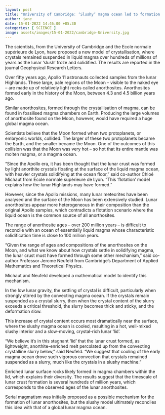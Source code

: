 ```yaml
---
layout: post
title: "University of Cambridge: ‘Slushy’ magma ocean led to formation of the Moon’s crust"
author: jane 
date: 15-01-2022 14:46:00 +05:30 
categories: [ SCIENCE ] 
image: assets/images/15-01-2022/cambridge-University.jpg
---
```

The scientists, from the University of Cambridge and the Ecole normale supérieure de Lyon, have proposed a new model of crystallisation, where crystals remained suspended in liquid magma over hundreds of millions of years as the lunar ‘slush’ froze and solidified. The results are reported in the journal Geophysical Research Letters.



Over fifty years ago, Apollo 11 astronauts collected samples from the lunar Highlands. These large, pale regions of the Moon – visible to the naked eye – are made up of relatively light rocks called anorthosites. Anorthosites formed early in the history of the Moon, between 4.3 and 4.5 billion years ago.



Similar anorthosites, formed through the crystallisation of magma, can be found in fossilised magma chambers on Earth. Producing the large volumes of anorthosite found on the Moon, however, would have required a huge global magma ocean.



Scientists believe that the Moon formed when two protoplanets, or embryonic worlds, collided. The larger of these two protoplanets became the Earth, and the smaller became the Moon. One of the outcomes of this collision was that the Moon was very hot – so hot that its entire mantle was molten magma, or a magma ocean.



“Since the Apollo era, it has been thought that the lunar crust was formed by light anorthite crystals floating at the surface of the liquid magma ocean, with heavier crystals solidifying at the ocean floor,” said co-author Chloé Michaut from Ecole normale supérieure de Lyon. “This ‘flotation’ model explains how the lunar Highlands may have formed.”



However, since the Apollo missions, many lunar meteorites have been analysed and the surface of the Moon has been extensively studied. Lunar anorthosites appear more heterogeneous in their composition than the original Apollo samples, which contradicts a flotation scenario where the liquid ocean is the common source of all anorthosites.



The range of anorthosite ages – over 200 million years – is difficult to reconcile with an ocean of essentially liquid magma whose characteristic solidification time is close to 100 million years.



“Given the range of ages and compositions of the anorthosites on the Moon, and what we know about how crystals settle in solidifying magma, the lunar crust must have formed through some other mechanism,” said co-author Professor Jerome Neufeld from Cambridge’s Department of Applied Mathematics and Theoretical Physics.



Michaut and Neufeld developed a mathematical model to identify this mechanism.



In the low lunar gravity, the settling of crystal is difficult, particularly when strongly stirred by the convecting magma ocean. If the crystals remain suspended as a crystal slurry, then when the crystal content of the slurry exceeds a critical threshold, the slurry becomes thick and sticky, and the deformation slow.



This increase of crystal content occurs most dramatically near the surface, where the slushy magma ocean is cooled, resulting in a hot, well-mixed slushy interior and a slow-moving, crystal-rich lunar ‘lid’.



“We believe it’s in this stagnant ‘lid’ that the lunar crust formed, as lightweight, anorthite-enriched melt percolated up from the convecting crystalline slurry below,” said Neufeld. “We suggest that cooling of the early magma ocean drove such vigorous convection that crystals remained suspended as a slurry, much like the crystals in a slushy machine.”



Enriched lunar surface rocks likely formed in magma chambers within the lid, which explains their diversity. The results suggest that the timescale of lunar crust formation is several hundreds of million years, which corresponds to the observed ages of the lunar anorthosites.



Serial magmatism was initially proposed as a possible mechanism for the formation of lunar anorthosites, but the slushy model ultimately reconciles this idea with that of a global lunar magma ocean.